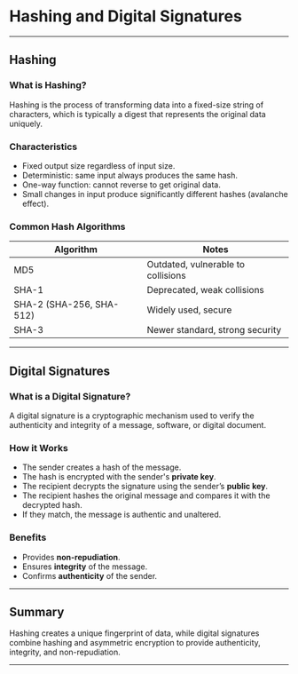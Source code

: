 # Hashing and Digital Signatures

---

## Hashing

### What is Hashing?

Hashing is the process of transforming data into a fixed-size string of characters, which is typically a digest that represents the original data uniquely.

### Characteristics

- Fixed output size regardless of input size.
- Deterministic: same input always produces the same hash.
- One-way function: cannot reverse to get original data.
- Small changes in input produce significantly different hashes (avalanche effect).

### Common Hash Algorithms

| Algorithm         | Notes                         |
|-------------------|-------------------------------|
| MD5               | Outdated, vulnerable to collisions |
| SHA-1             | Deprecated, weak collisions    |
| SHA-2 (SHA-256, SHA-512) | Widely used, secure          |
| SHA-3              | Newer standard, strong security |

---

## Digital Signatures

### What is a Digital Signature?

A digital signature is a cryptographic mechanism used to verify the authenticity and integrity of a message, software, or digital document.

### How it Works

- The sender creates a hash of the message.
- The hash is encrypted with the sender's **private key**.
- The recipient decrypts the signature using the sender’s **public key**.
- The recipient hashes the original message and compares it with the decrypted hash.
- If they match, the message is authentic and unaltered.

### Benefits

- Provides **non-repudiation**.
- Ensures **integrity** of the message.
- Confirms **authenticity** of the sender.

---

## Summary

Hashing creates a unique fingerprint of data, while digital signatures combine hashing and asymmetric encryption to provide authenticity, integrity, and non-repudiation.

---

